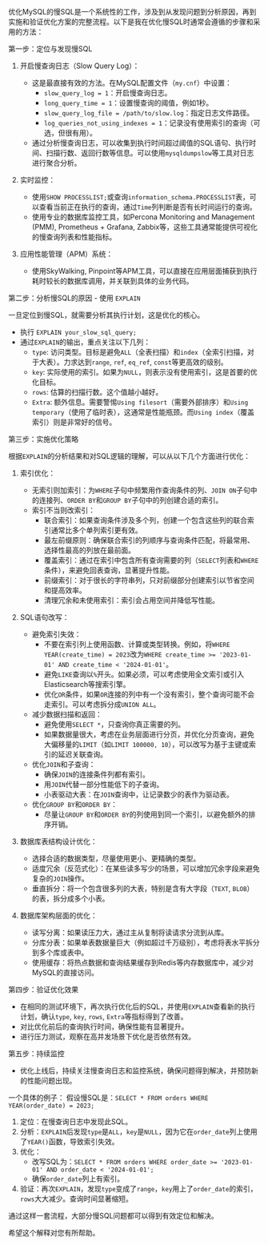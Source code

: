 
优化MySQL的慢SQL是一个系统性的工作，涉及到从发现问题到分析原因，再到实施和验证优化方案的完整流程。以下是我在优化慢SQL时通常会遵循的步骤和采用的方法：

第一步：定位与发现慢SQL

1.  开启慢查询日志（Slow Query Log）：
    *   这是最直接有效的方法。在MySQL配置文件（`my.cnf`）中设置：
        *   `slow_query_log = 1`：开启慢查询日志。
        *   `long_query_time = 1`：设置慢查询的阈值，例如1秒。
        *   `slow_query_log_file = /path/to/slow.log`：指定日志文件路径。
        *   `log_queries_not_using_indexes = 1`：记录没有使用索引的查询（可选，但很有用）。
    *   通过分析慢查询日志，可以收集到执行时间超过阈值的SQL语句、执行时间、扫描行数、返回行数等信息。可以使用`mysqldumpslow`等工具对日志进行聚合分析。

2.  实时监控：
    *   使用`SHOW PROCESSLIST;`或查询`information_schema.PROCESSLIST`表，可以查看当前正在执行的查询，通过`Time`列判断是否有长时间运行的查询。
    *   使用专业的数据库监控工具，如Percona Monitoring and Management (PMM), Prometheus + Grafana, Zabbix等，这些工具通常能提供可视化的慢查询列表和性能指标。

3.  应用性能管理（APM）系统：
    *   使用SkyWalking, Pinpoint等APM工具，可以直接在应用层面捕获到执行耗时较长的数据库调用，并关联到具体的业务代码。

第二步：分析慢SQL的原因 - 使用 `EXPLAIN`

一旦定位到慢SQL，就需要分析其执行计划，这是优化的核心。
*   执行 `EXPLAIN your_slow_sql_query;`
*   通过`EXPLAIN`的输出，重点关注以下几列：
    *   `type`: 访问类型。目标是避免`ALL`（全表扫描）和`index`（全索引扫描，对于大表）。力求达到`range`, `ref`, `eq_ref`, `const`等更高效的级别。
    *   `key`: 实际使用的索引。如果为`NULL`，则表示没有使用索引，这是首要的优化目标。
    *   `rows`: 估算的扫描行数。这个值越小越好。
    *   `Extra`: 额外信息。需要警惕`Using filesort`（需要外部排序）和`Using temporary`（使用了临时表），这通常是性能瓶颈。而`Using index`（覆盖索引）则是非常好的信号。

第三步：实施优化策略

根据`EXPLAIN`的分析结果和对SQL逻辑的理解，可以从以下几个方面进行优化：

1.  索引优化：
    *   无索引则加索引：为`WHERE`子句中频繁用作查询条件的列、`JOIN ON`子句中的连接列、`ORDER BY`和`GROUP BY`子句中的列创建合适的索引。
    *   索引不当则改索引：
        *   联合索引：如果查询条件涉及多个列，创建一个包含这些列的联合索引通常比多个单列索引更有效。
        *   最左前缀原则：确保联合索引的列顺序与查询条件匹配，将最常用、选择性最高的列放在最前面。
        *   覆盖索引：通过在索引中包含所有查询需要的列（`SELECT`列表和`WHERE`条件），来避免回表查询，显著提升性能。
        *   前缀索引：对于很长的字符串列，只对前缀部分创建索引以节省空间和提高效率。
        *   清理冗余和未使用索引：索引会占用空间并降低写性能。

2.  SQL语句改写：
    *   避免索引失效：
        *   不要在索引列上使用函数、计算或类型转换。例如，将`WHERE YEAR(create_time) = 2023`改为`WHERE create_time >= '2023-01-01' AND create_time < '2024-01-01'`。
        *   避免`LIKE`查询以`%`开头。如果必须，可以考虑使用全文索引或引入Elasticsearch等搜索引擎。
        *   优化`OR`条件，如果`OR`连接的列中有一个没有索引，整个查询可能不会走索引。可以考虑拆分成`UNION ALL`。
    *   减少数据扫描和返回：
        *   避免使用`SELECT *`，只查询你真正需要的列。
        *   如果数据量很大，考虑在业务层面进行分页，并优化分页查询，避免大偏移量的`LIMIT`（如`LIMIT 100000, 10`），可以改写为基于主键或索引的延迟关联查询。
    *   优化`JOIN`和子查询：
        *   确保`JOIN`的连接条件列都有索引。
        *   用`JOIN`代替一部分性能低下的子查询。
        *   小表驱动大表：在`JOIN`查询中，让记录数少的表作为驱动表。
    *   优化`GROUP BY`和`ORDER BY`：
        *   尽量让`GROUP BY`和`ORDER BY`的列使用到同一个索引，以避免额外的排序开销。

3.  数据库表结构设计优化：
    *   选择合适的数据类型，尽量使用更小、更精确的类型。
    *   适度冗余（反范式化）：在某些读多写少的场景，可以增加冗余字段来避免复杂的`JOIN`操作。
    *   垂直拆分：将一个包含很多列的大表，特别是含有大字段（`TEXT`, `BLOB`）的表，拆分成多个小表。

4.  数据库架构层面的优化：
    *   读写分离：如果读压力大，通过主从复制将读请求分流到从库。
    *   分库分表：如果单表数据量巨大（例如超过千万级别），考虑将表水平拆分到多个库或表中。
    *   使用缓存：将热点数据和查询结果缓存到Redis等内存数据库中，减少对MySQL的直接访问。

第四步：验证优化效果

*   在相同的测试环境下，再次执行优化后的SQL，并使用`EXPLAIN`查看新的执行计划，确认`type`, `key`, `rows`, `Extra`等指标得到了改善。
*   对比优化前后的查询执行时间，确保性能有显著提升。
*   进行压力测试，观察在高并发场景下优化是否依然有效。

第五步：持续监控
*   优化上线后，持续关注慢查询日志和监控系统，确保问题得到解决，并预防新的性能问题出现。

一个具体的例子：
假设慢SQL是：`SELECT * FROM orders WHERE YEAR(order_date) = 2023;`
1.  定位：在慢查询日志中发现此SQL。
2.  分析：`EXPLAIN`后发现`type`是`ALL`，`key`是`NULL`，因为它在`order_date`列上使用了`YEAR()`函数，导致索引失效。
3.  优化：
    *   改写SQL为：`SELECT * FROM orders WHERE order_date >= '2023-01-01' AND order_date < '2024-01-01';`
    *   确保`order_date`列上有索引。
4.  验证：再次`EXPLAIN`，发现`type`变成了`range`，`key`用上了`order_date`的索引，`rows`大大减少。查询时间显著缩短。

通过这样一套流程，大部分慢SQL问题都可以得到有效定位和解决。

希望这个解释对您有所帮助。